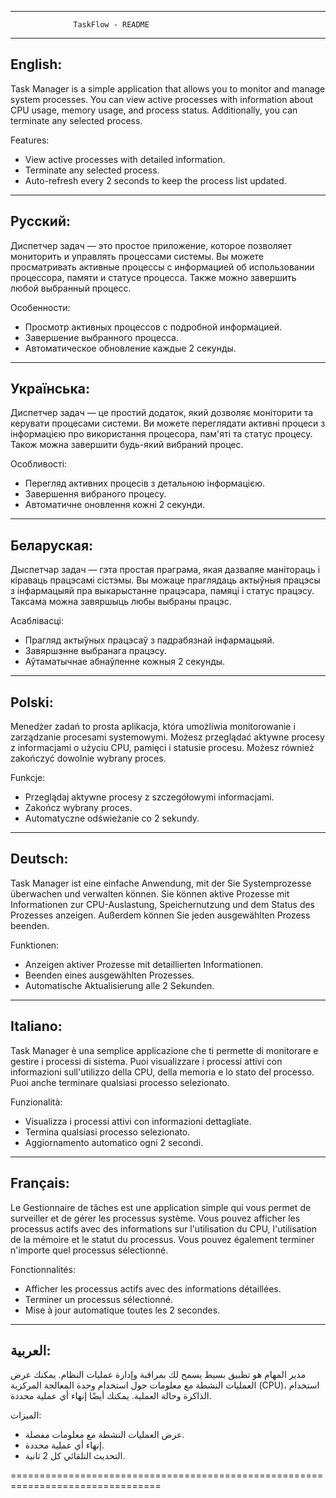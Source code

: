 -----------------------------------------------------------
                  TaskFlow - README
-----------------------------------------------------------

English:
--------------------------------------------------------------------------------
Task Manager is a simple application that allows you to monitor and manage system processes.
You can view active processes with information about CPU usage, memory usage, and process status.
Additionally, you can terminate any selected process.

Features:
- View active processes with detailed information.
- Terminate any selected process.
- Auto-refresh every 2 seconds to keep the process list updated.

--------------------------------------------------------------------------------
Русский:
--------------------------------------------------------------------------------
Диспетчер задач — это простое приложение, которое позволяет мониторить и управлять процессами системы.
Вы можете просматривать активные процессы с информацией об использовании процессора, памяти и статусе процесса.
Также можно завершить любой выбранный процесс.

Особенности:
- Просмотр активных процессов с подробной информацией.
- Завершение выбранного процесса.
- Автоматическое обновление каждые 2 секунды.

--------------------------------------------------------------------------------
Українська:
--------------------------------------------------------------------------------
Диспетчер задач — це простий додаток, який дозволяє моніторити та керувати процесами системи.
Ви можете переглядати активні процеси з інформацією про використання процесора, пам'яті та статус процесу.
Також можна завершити будь-який вибраний процес.

Особливості:
- Перегляд активних процесів з детальною інформацією.
- Завершення вибраного процесу.
- Автоматичне оновлення кожні 2 секунди.

--------------------------------------------------------------------------------
Беларуская:
--------------------------------------------------------------------------------
Дыспетчар задач — гэта простая праграма, якая дазваляе манітораць і кіраваць працэсамі сістэмы.
Вы можаце праглядаць актыўныя працэсы з інфармацыяй пра выкарыстанне працэсара, памяці і статус працэсу.
Таксама можна завяршыць любы выбраны працэс.

Асаблівасці:
- Прагляд актыўных працэсаў з падрабязнай інфармацыяй.
- Завяршэнне выбранага працэсу.
- Аўтаматычнае абнаўленне кожныя 2 секунды.

--------------------------------------------------------------------------------
Polski:
--------------------------------------------------------------------------------
Menedżer zadań to prosta aplikacja, która umożliwia monitorowanie i zarządzanie procesami systemowymi.
Możesz przeglądać aktywne procesy z informacjami o użyciu CPU, pamięci i statusie procesu.
Możesz również zakończyć dowolnie wybrany proces.

Funkcje:
- Przeglądaj aktywne procesy z szczegółowymi informacjami.
- Zakończ wybrany proces.
- Automatyczne odświeżanie co 2 sekundy.

--------------------------------------------------------------------------------
Deutsch:
--------------------------------------------------------------------------------
Task Manager ist eine einfache Anwendung, mit der Sie Systemprozesse überwachen und verwalten können.
Sie können aktive Prozesse mit Informationen zur CPU-Auslastung, Speichernutzung und dem Status des Prozesses anzeigen.
Außerdem können Sie jeden ausgewählten Prozess beenden.

Funktionen:
- Anzeigen aktiver Prozesse mit detaillierten Informationen.
- Beenden eines ausgewählten Prozesses.
- Automatische Aktualisierung alle 2 Sekunden.

--------------------------------------------------------------------------------
Italiano:
--------------------------------------------------------------------------------
Task Manager è una semplice applicazione che ti permette di monitorare e gestire i processi di sistema.
Puoi visualizzare i processi attivi con informazioni sull'utilizzo della CPU, della memoria e lo stato del processo.
Puoi anche terminare qualsiasi processo selezionato.

Funzionalità:
- Visualizza i processi attivi con informazioni dettagliate.
- Termina qualsiasi processo selezionato.
- Aggiornamento automatico ogni 2 secondi.

--------------------------------------------------------------------------------
Français:
--------------------------------------------------------------------------------
Le Gestionnaire de tâches est une application simple qui vous permet de surveiller et de gérer les processus système.
Vous pouvez afficher les processus actifs avec des informations sur l'utilisation du CPU, l'utilisation de la mémoire et le statut du processus.
Vous pouvez également terminer n'importe quel processus sélectionné.

Fonctionnalités:
- Afficher les processus actifs avec des informations détaillées.
- Terminer un processus sélectionné.
- Mise à jour automatique toutes les 2 secondes.

--------------------------------------------------------------------------------
العربية:
--------------------------------------------------------------------------------
مدير المهام هو تطبيق بسيط يسمح لك بمراقبة وإدارة عمليات النظام.
يمكنك عرض العمليات النشطة مع معلومات حول استخدام وحدة المعالجة المركزية (CPU)، استخدام الذاكرة وحالة العملية.
يمكنك أيضًا إنهاء أي عملية محددة.

الميزات:
- عرض العمليات النشطة مع معلومات مفصلة.
- إنهاء أي عملية محددة.
- التحديث التلقائي كل 2 ثانية.

================================================================================
